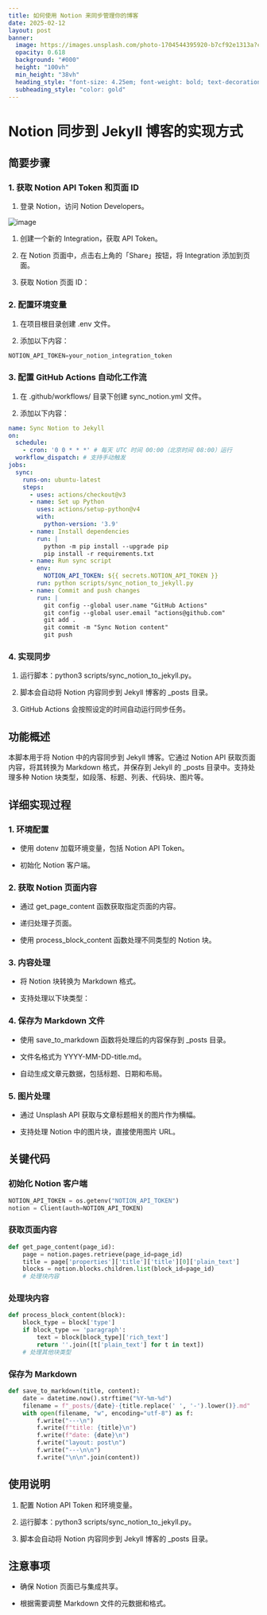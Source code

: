 ```yaml
---
title: 如何使用 Notion 来同步管理你的博客
date: 2025-02-12
layout: post
banner:
  image: https://images.unsplash.com/photo-1704544395920-b7cf92e1313a?crop=entropy&cs=tinysrgb&fit=max&fm=jpg&ixid=M3w2OTIwMzJ8MHwxfHJhbmRvbXx8fHx8fHx8fDE3MzkzMzQxMzB8&ixlib=rb-4.0.3&q=80&w=1080
  opacity: 0.618
  background: "#000"
  height: "100vh"
  min_height: "38vh"
  heading_style: "font-size: 4.25em; font-weight: bold; text-decoration: underline"
  subheading_style: "color: gold"
---
```


# Notion 同步到 Jekyll 博客的实现方式

## 简要步骤

### 1. 获取 Notion API Token 和页面 ID

1. 登录 Notion，访问 Notion Developers。

![image](https://prod-files-secure.s3.us-west-2.amazonaws.com/a7a0cc5a-89b9-4cda-8686-1fba0ca52f40/d19c1afe-dea5-4312-9333-786b0ba83054/image.png?X-Amz-Algorithm=AWS4-HMAC-SHA256&X-Amz-Content-Sha256=UNSIGNED-PAYLOAD&X-Amz-Credential=ASIAZI2LB466ZCTSJNYD%2F20250212%2Fus-west-2%2Fs3%2Faws4_request&X-Amz-Date=20250212T042210Z&X-Amz-Expires=3600&X-Amz-Security-Token=IQoJb3JpZ2luX2VjEMn%2F%2F%2F%2F%2F%2F%2F%2F%2F%2FwEaCXVzLXdlc3QtMiJIMEYCIQDrmLyUrxFGOmObCZ%2B%2BzStA5DuD36nbp9zSuwD0csc45wIhALsnO5iVIM2id4S3g8z6FTNyLUSvLDZzpEHtblcjd68SKogECOL%2F%2F%2F%2F%2F%2F%2F%2F%2F%2FwEQABoMNjM3NDIzMTgzODA1IgzXf1Xo5aP8IJxyCEwq3AOO0ziufsUDSoN0ZHK%2F%2BwU3H%2FsL4uyFgGy%2F6wztU5U29UnfB2GrTccBEbA2NHUjcTHFaV9w00aRPnFm2VjtZJqOvxvmtnIAj25Wdg6lGoUhmKFcgInYqIpbjFaX66z2pGqFel1BJj59OtQ4svuLQ7X1aNjmEkGR52V7GklFFFEWX4Lj73oDKJwAGkZx9eXaSqzEZLoWzTP4Yp5Ssd1MjlHYSzvSLUSjZ4sEmnREbo90VYwZHjbreUhVX%2FEUKtM%2BwomZ0dZCMMn8UB5fH6T2sqyUe4Q19cPvTrU7GkfUlM7%2Bu2t7qMhR0NIULUQ3Z2HHiSuQMNjEjl2fToWZF%2FnEuFbLeCwezb6leXpTL4%2FJ5OeopWb5PVnZWlIW02bWiBESncSeZospkd%2BYtYhJ4wkLU6Lw268DeZMb3YK6Hv0ptWc2HTTb%2B17LGdYyTR9Si86Qmlooq6VdfppoZU%2BVaCrAlNNgrH2S%2FjuACwKDJWPPpCXZ2wpf%2Bea9s8zMYiq3XnMuYL756GBYQzu5tFfdYbTKjX42n1bgIT7VcMPB96KGClt9vefBOjZOT8hyY7DvFkgKEjO3EYPg3vmIC3%2BgFml5HQqnf86fdVqwtK2fvtqB6Vi%2BxOl0%2FPstxIJoFujfzTC77a%2B9BjqkAenS2UAuhrEMBE7RoDbr0SR7DNioKgIoGO6RumuseneUb1vQk2aLKDahLJ%2BW27B0ODeSYc1dXiWmO%2BFKjgdgTiV63GYCalfjOJupH1%2B%2FcPrdOFGNglrwYLbG8BKmOY8TOmdHzVXvmCDNAsWuo0ima%2BhoXMeTzHzXd2KgvKZGPwewUyINR%2BIUWWGho5M%2BRHkTdOaPxtUCZT42DzQ1l%2Bnl153pzQBx&X-Amz-Signature=2c2b54f671acd13d9f7c8c7b90186c4d35c7eed7b8d7be0a0ebff39df6525bc4&X-Amz-SignedHeaders=host&x-id=GetObject)

1. 创建一个新的 Integration，获取 API Token。

1. 在 Notion 页面中，点击右上角的「Share」按钮，将 Integration 添加到页面。

1. 获取 Notion 页面 ID：


### 2. 配置环境变量

1. 在项目根目录创建 .env 文件。

1. 添加以下内容：

```javascript
NOTION_API_TOKEN=your_notion_integration_token
```

### 3. 配置 GitHub Actions 自动化工作流

1. 在 .github/workflows/ 目录下创建 sync_notion.yml 文件。

1. 添加以下内容：

```yaml
name: Sync Notion to Jekyll
on:
  schedule:
    - cron: '0 0 * * *' # 每天 UTC 时间 00:00（北京时间 08:00）运行
  workflow_dispatch: # 支持手动触发
jobs:
  sync:
    runs-on: ubuntu-latest
    steps:
      - uses: actions/checkout@v3
      - name: Set up Python
        uses: actions/setup-python@v4
        with:
          python-version: '3.9'
      - name: Install dependencies
        run: |
          python -m pip install --upgrade pip
          pip install -r requirements.txt
      - name: Run sync script
        env:
          NOTION_API_TOKEN: ${{ secrets.NOTION_API_TOKEN }}
        run: python scripts/sync_notion_to_jekyll.py
      - name: Commit and push changes
        run: |
          git config --global user.name "GitHub Actions"
          git config --global user.email "actions@github.com"
          git add .
          git commit -m "Sync Notion content"
          git push
```

### 4. 实现同步

1. 运行脚本：python3 scripts/sync_notion_to_jekyll.py。

1. 脚本会自动将 Notion 内容同步到 Jekyll 博客的 _posts 目录。

1. GitHub Actions 会按照设定的时间自动运行同步任务。

## 功能概述

本脚本用于将 Notion 中的内容同步到 Jekyll 博客。它通过 Notion API 获取页面内容，将其转换为 Markdown 格式，并保存到 Jekyll 的 _posts 目录中。支持处理多种 Notion 块类型，如段落、标题、列表、代码块、图片等。

## 详细实现过程

### 1. 环境配置

- 使用 dotenv 加载环境变量，包括 Notion API Token。

- 初始化 Notion 客户端。

### 2. 获取 Notion 页面内容

- 通过 get_page_content 函数获取指定页面的内容。

- 递归处理子页面。

- 使用 process_block_content 函数处理不同类型的 Notion 块。

### 3. 内容处理

- 将 Notion 块转换为 Markdown 格式。

- 支持处理以下块类型：


### 4. 保存为 Markdown 文件

- 使用 save_to_markdown 函数将处理后的内容保存到 _posts 目录。

- 文件名格式为 YYYY-MM-DD-title.md。

- 自动生成文章元数据，包括标题、日期和布局。

### 5. 图片处理

- 通过 Unsplash API 获取与文章标题相关的图片作为横幅。

- 支持处理 Notion 中的图片块，直接使用图片 URL。

## 关键代码

### 初始化 Notion 客户端

```python
NOTION_API_TOKEN = os.getenv("NOTION_API_TOKEN")
notion = Client(auth=NOTION_API_TOKEN)
```

### 获取页面内容

```python
def get_page_content(page_id):
    page = notion.pages.retrieve(page_id=page_id)
    title = page['properties']['title']['title'][0]['plain_text']
    blocks = notion.blocks.children.list(block_id=page_id)
    # 处理块内容
```

### 处理块内容

```python
def process_block_content(block):
    block_type = block['type']
    if block_type == 'paragraph':
        text = block[block_type]['rich_text']
        return ''.join([t['plain_text'] for t in text])
    # 处理其他块类型
```

### 保存为 Markdown

```python
def save_to_markdown(title, content):
    date = datetime.now().strftime("%Y-%m-%d")
    filename = f"_posts/{date}-{title.replace(' ', '-').lower()}.md"
    with open(filename, "w", encoding="utf-8") as f:
        f.write("---\n")
        f.write(f"title: {title}\n")
        f.write(f"date: {date}\n")
        f.write("layout: post\n")
        f.write("---\n\n")
        f.write("\n\n".join(content))
```

## 使用说明

1. 配置 Notion API Token 和环境变量。

1. 运行脚本：python3 scripts/sync_notion_to_jekyll.py。

1. 脚本会自动将 Notion 内容同步到 Jekyll 博客的 _posts 目录。

## 注意事项

- 确保 Notion 页面已与集成共享。

- 根据需要调整 Markdown 文件的元数据和格式。